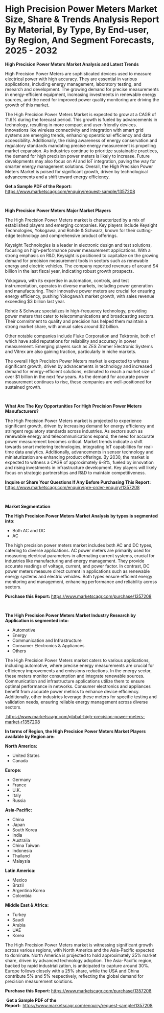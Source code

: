 <p><h1>High Precision Power Meters Market Size, Share & Trends Analysis Report By Material, By Type, By End-user, By Region, And Segment Forecasts, 2025 - 2032</h1></p><p><strong>High Precision Power Meters Market Analysis and Latest Trends</strong></p>
<p><p>High Precision Power Meters are sophisticated devices used to measure electrical power with high accuracy. They are essential in various applications, including energy management, laboratory testing, and research and development. The growing demand for precise measurements in energy-efficient equipment, increasing investments in renewable energy sources, and the need for improved power quality monitoring are driving the growth of this market.</p><p>The High Precision Power Meters Market is expected to grow at a CAGR of 11.6% during the forecast period. This growth is fueled by advancements in technology, resulting in more compact and user-friendly devices. Innovations like wireless connectivity and integration with smart grid systems are emerging trends, enhancing operational efficiency and data accessibility. Additionally, the rising awareness of energy conservation and regulatory standards mandating precise energy measurement is propelling market expansion. As industries continue to prioritize sustainable practices, the demand for high precision power meters is likely to increase. Future developments may also focus on AI and IoT integration, paving the way for smarter energy management solutions. Overall, the High Precision Power Meters Market is poised for significant growth, driven by technological advancements and a shift toward energy efficiency.</p></p>
<p><strong>Get a Sample PDF of the Report:&nbsp;</strong> <a href="https://www.marketscagr.com/enquiry/request-sample/1357208?utm_campaign=3540&utm_medium=2&utm_source=Github&utm_content=ia&utm_term=16042025&utm_id=high-precision-power-meters">https://www.marketscagr.com/enquiry/request-sample/1357208</a></p>
<p>&nbsp;</p>
<p><strong>High Precision Power Meters Major Market Players</strong></p>
<p><p>The High Precision Power Meters market is characterized by a mix of established players and emerging companies. Key players include Keysight Technologies, Yokogawa, and Rohde & Schwarz, known for their cutting-edge technology and comprehensive product offerings. </p><p>Keysight Technologies is a leader in electronic design and test solutions, focusing on high-performance power measurement applications. With a strong emphasis on R&D, Keysight is positioned to capitalize on the growing demand for precision measurement tools in sectors such as renewable energy and electric vehicles. The company reported revenues of around $4 billion in the last fiscal year, indicating robust growth prospects.</p><p>Yokogawa, with its expertise in automation, controls, and test instrumentation, operates in diverse markets, including power generation and manufacturing. Their innovative power meters are crucial for ensuring energy efficiency, pushing Yokogawa’s market growth, with sales revenue exceeding $3 billion last year.</p><p>Rohde & Schwarz specializes in high-frequency technology, providing power meters that cater to telecommunications and broadcasting sectors. Their commitment to quality and precision has helped them maintain a strong market share, with annual sales around $2 billion.</p><p>Other notable companies include Fluke Corporation and Tektronix, both of which have solid reputations for reliability and accuracy in power measurement. Emerging players such as ZES Zimmer Electronic Systems and Vitrex are also gaining traction, particularly in niche markets.</p><p>The overall High Precision Power Meters market is expected to witness significant growth, driven by advancements in technology and increased demand for energy-efficient solutions, estimated to reach a market size of over $1 billion in the next few years. As the demand for accurate power measurement continues to rise, these companies are well-positioned for sustained growth.</p></p>
<p>&nbsp;</p>
<p><strong>What Are The Key Opportunities For High Precision Power Meters Manufacturers?</strong></p>
<p><p>The High Precision Power Meters market is projected to experience significant growth, driven by increasing demand for energy efficiency and stringent regulatory standards across industries. As sectors such as renewable energy and telecommunications expand, the need for accurate power measurement becomes critical. Market trends indicate a shift towards smart metering technologies, integrating IoT capabilities for real-time data analytics. Additionally, advancements in sensor technology and miniaturization are enhancing product offerings. By 2030, the market is expected to witness a CAGR of approximately 6-8%, fueled by innovation and rising investments in infrastructure development. Key players will likely focus on strategic partnerships and R&D to maintain competitiveness.</p></p>
<p><strong>Inquire or Share Your Questions If Any Before Purchasing This Report:</strong> <a href="https://www.marketscagr.com/enquiry/pre-order-enquiry/1357208?utm_campaign=3540&utm_medium=2&utm_source=Github&utm_content=ia&utm_term=16042025&utm_id=high-precision-power-meters">https://www.marketscagr.com/enquiry/pre-order-enquiry/1357208</a></p>
<p>&nbsp;</p>
<p><strong>Market Segmentation</strong></p>
<p><strong>The High Precision Power Meters Market Analysis by types is segmented into:</strong></p>
<p><ul><li>Both AC and DC</li><li>AC</li></ul></p>
<p><p>The high precision power meters market includes both AC and DC types, catering to diverse applications. AC power meters are primarily used for measuring electrical parameters in alternating current systems, crucial for industries like manufacturing and energy management. They provide accurate readings of voltage, current, and power factor. In contrast, DC power meters measure direct current in applications such as renewable energy systems and electric vehicles. Both types ensure efficient energy monitoring and management, enhancing performance and reliability across sectors.</p></p>
<p><strong>Purchase this Report:&nbsp;</strong><a href="https://www.marketscagr.com/purchase/1357208?utm_campaign=3540&utm_medium=2&utm_source=Github&utm_content=ia&utm_term=16042025&utm_id=high-precision-power-meters">https://www.marketscagr.com/purchase/1357208</a></p>
<p>&nbsp;</p>
<p><strong>The High Precision Power Meters Market Industry Research by Application is segmented into:</strong></p>
<p><ul><li>Automotive</li><li>Energy</li><li>Communication and Infrastructure</li><li>Consumer Electronics & Appliances</li><li>Others</li></ul></p>
<p><p>The High Precision Power Meters market caters to various applications, including automotive, where precise energy measurements are crucial for efficiency improvements and emissions reductions. In the energy sector, these meters monitor consumption and integrate renewable sources. Communication and infrastructure applications utilize them to ensure optimal performance in networks. Consumer electronics and appliances benefit from accurate power metrics to enhance device efficiency. Additionally, other industries leverage these meters for specific testing and validation needs, ensuring reliable energy management across diverse sectors.</p></p>
<p><a href="https://www.marketscagr.com/global-high-precision-power-meters-market-r1357208?utm_campaign=3540&utm_medium=2&utm_source=Github&utm_content=ia&utm_term=16042025&utm_id=high-precision-power-meters">&nbsp;https://www.marketscagr.com/global-high-precision-power-meters-market-r1357208</a></p>
<p><strong>In terms of Region, the High Precision Power Meters Market Players available by Region are:</strong></p>
<p>
    <p> <strong> North America: </strong>
        <ul>
            <li>United States</li>
            <li>Canada</li>
        </ul>
        </p> 
    <p> <strong> Europe: </strong>
        <ul>
            <li>Germany</li>
            <li>France</li>
            <li>U.K.</li>
            <li>Italy</li>
            <li>Russia</li>
        </ul>
        </p> 
    <p> <strong> Asia-Pacific: </strong>
        <ul>
            <li>China</li>
            <li>Japan</li>
            <li>South Korea</li>
            <li>India</li>
            <li>Australia</li>
            <li>China Taiwan</li>
            <li>Indonesia</li>
            <li>Thailand</li>
            <li>Malaysia</li>
        </ul>
        </p> 
    <p> <strong> Latin America: </strong>
        <ul>
            <li>Mexico</li>
            <li>Brazil</li>
            <li>Argentina Korea</li>
            <li>Colombia</li>
        </ul>
        </p> 
    <p> <strong> Middle East & Africa: </strong>
        <ul>
            <li>Turkey</li>
            <li>Saudi</li>
            <li>Arabia</li>
            <li>UAE</li>
            <li>Korea</li>
        </ul>
    </p>
    </p>
<p><p>The High Precision Power Meters market is witnessing significant growth across various regions, with North America and the Asia-Pacific expected to dominate. North America is projected to hold approximately 35% market share, driven by advanced technology adoption. The Asia-Pacific region, backed by rapid industrialization, is anticipated to capture around 30%. Europe follows closely with a 25% share, while the USA and China contribute 5% and 5% respectively, reflecting the global demand for precision measurement solutions.</p></p>
<p><strong>Purchase this Report: </strong><a href="https://www.marketscagr.com/purchase/1357208?utm_campaign=3540&utm_medium=2&utm_source=Github&utm_content=ia&utm_term=16042025&utm_id=high-precision-power-meters">https://www.marketscagr.com/purchase/1357208</a></p>
<p>&nbsp;<strong>Get a Sample PDF of the Report:&nbsp;&nbsp;</strong><a href="https://www.marketscagr.com/enquiry/request-sample/1357208?utm_campaign=3540&utm_medium=2&utm_source=Github&utm_content=ia&utm_term=16042025&utm_id=high-precision-power-meters">https://www.marketscagr.com/enquiry/request-sample/1357208</a></p>
<p><strong></strong></p>
<p><p></p><p></p><p></p></p>